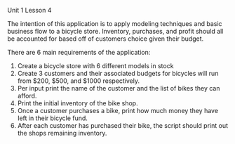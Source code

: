 Unit 1 Lesson 4

The intention of this application is to apply modeling techniques and basic business flow to a bicycle store. Inventory, 
purchases, and profit should all be accounted for based off of customers choice given their budget. 

There are 6 main requirements of the application: 

1. Create a bicycle store with 6 different models in stock 
2. Create 3 customers and their associated budgets for bicycles will run from $200, $500, and $1000 respectively. 
3. Per input print the name of the customer and the list of bikes they can afford. 
4. Print the initial inventory of the bike shop. 
5. Once a customer purchases a bike, print how much money they have left in their bicycle fund. 
6. After each customer has purchased their bike, the script should print out the shops remaining inventory.



